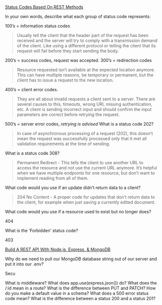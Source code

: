 
[Status Codes Based On REST Methods](/https://www.moesif.com/blog/technical/api-design/Which-HTTP-Status-Code-To-Use-For-Every-CRUD-App/)

In your own words, describe what each group of status code represents:

100’s = information status codes
>Usually tell the client that the header part of the request has been received and the server will try to comply with a transmission demand of the client. Like using a different protocol or telling the client that its request will fail before they start sending the body.


200’s = success codes,  request was accepted.
300’s = redirection codes
>Resource requested isn’t available at the expected location anymore. This can have multiple reasons, be temporary or permanent, but the client has to issue a request to the new location.


400’s = client error codes.
>They are all about invalid requests a client sent to a server. There are several causes to this, timeouts, wrong URI, missing authentication, etc. A client is sending incorrect input and should confirm the input parameters are correct before retrying the request.


500’s = server error codes, _retrying is advised_
What is a status code 202?

>In case of asynchronous processing of a request (202), this doesn’t mean the request was successfully processed only that it met all validation requirements at the time of sending.


What is a status code 308?
>Permanent Redirect - This tells the client to use another URL to access the resource and not use the current URL anymore. It’s helpful when we have multiple endpoints for one resource, but don’t want to implement reading from all of them.

What code would you use if an update didn’t return data to a client?

>204 No Content - A proper code for updates that don’t return data to the client, for example when just saving a currently edited document.

What code would you use if a resource used to exist but no longer does?

404

What is the ‘Forbidden’ status code?

403

[Build A REST API With Node.js, Express, & MongoDB](/https://www.youtube.com/channel/UCFbNIlppjAuEX4znoulh0Cw)

Why do we need to pull our MongoDB database string out of our server and put it into our .env?

Secu

What is middleware?
What does app.use(express.json()) do?
What does the /:id mean in a route?
What is the difference between PUT and PATCH?
How do you make a default value in a schema?
What does a 500 error status code mean?
What is the difference between a status 200 and a status 201?